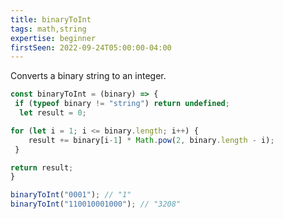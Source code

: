 ```yaml
---
title: binaryToInt
tags: math,string
expertise: beginner
firstSeen: 2022-09-24T05:00:00-04:00
---
```


Converts a binary string to an integer.

```js
const binaryToInt = (binary) => {
 if (typeof binary != "string") return undefined;
  let result = 0;

for (let i = 1; i <= binary.length; i++) {
    result += binary[i-1] * Math.pow(2, binary.length - i);
 }

return result;
}
```

```js
binaryToInt("0001"); // "1"
binaryToInt("110010001000"); // "3208"
```
